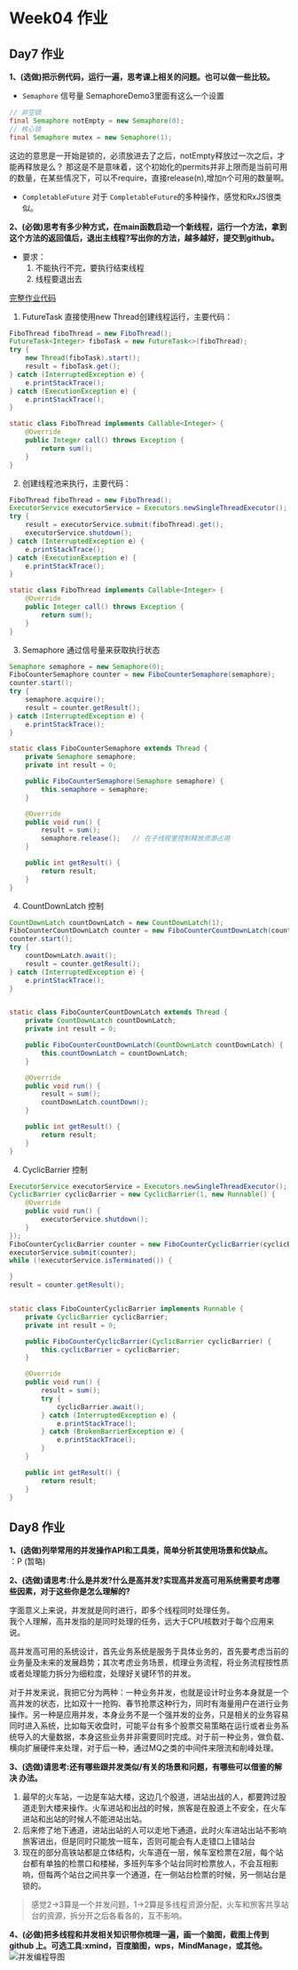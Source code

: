 # Week04 作业
## Day7 作业
**1、(选做)把示例代码，运行一遍，思考课上相关的问题。也可以做一些比较。**
- ``Semaphore`` 信号量
SemaphoreDemo3里面有这么一个设置
```Java
// 非空锁
final Semaphore notEmpty = new Semaphore(0);
// 核心锁
final Semaphore mutex = new Semaphore(1);
```
这边的意思是一开始是锁的，必须放进去了之后，notEmpty释放过一次之后，才能再释放是么？
那这是不是意味着，这个初始化的permits并非上限而是当前可用的数量，在某些情况下，可以不require，直接release(n),增加n个可用的数量啊。

- ``CompletableFuture`` 
对于 ``CompletableFuture``的多种操作，感觉和RxJS很类似。

**2、(必做)思考有多少种方式，在main函数启动一个新线程，运行一个方法，拿到这个方法的返回值后，退出主线程?写出你的方法，越多越好，提交到github。**

- 要求：
    1. 不能执行不完，要执行结束线程
    2. 线程要退出去 

[完整作业代码](./Homework03.java)

1. FutureTask 直接使用new Thread创建线程运行，主要代码：
```Java
FiboThread fiboThread = new FiboThread();
FutureTask<Integer> fiboTask = new FutureTask<>(fiboThread);
try {
    new Thread(fiboTask).start();
    result = fiboTask.get();
} catch (InterruptedException e) {
    e.printStackTrace();
} catch (ExecutionException e) {
    e.printStackTrace();
}

static class FiboThread implements Callable<Integer> {
    @Override
    public Integer call() throws Exception {
        return sum();
    }
}
```

2. 创建线程池来执行，主要代码：
```Java
FiboThread fiboThread = new FiboThread();
ExecutorService executorService = Executors.newSingleThreadExecutor();
try {
    result = executorService.submit(fiboThread).get();
    executorService.shutdown();
} catch (InterruptedException e) {
    e.printStackTrace();
} catch (ExecutionException e) {
    e.printStackTrace();
}

static class FiboThread implements Callable<Integer> {
    @Override
    public Integer call() throws Exception {
        return sum();
    }
}
```
3. Semaphore 通过信号量来获取执行状态
```Java
Semaphore semaphore = new Semaphore(0);
FiboCounterSemaphore counter = new FiboCounterSemaphore(semaphore);
counter.start();
try {
    semaphore.acquire();
    result = counter.getResult();
} catch (InterruptedException e) {
    e.printStackTrace();
}

static class FiboCounterSemaphore extends Thread {
    private Semaphore semaphore;
    private int result = 0;

    public FiboCounterSemaphore(Semaphore semaphore) {
        this.semaphore = semaphore;
    }

    @Override
    public void run() {
        result = sum();
        semaphore.release();   // 在子线程里控制释放资源占用
    }

    public int getResult() {
        return result;
    }
}
```

4. CountDownLatch 控制
```Java
CountDownLatch countDownLatch = new CountDownLatch(1);
FiboCounterCountDownLatch counter = new FiboCounterCountDownLatch(countDownLatch);
counter.start();
try {
    countDownLatch.await();
    result = counter.getResult();
} catch (InterruptedException e) {
    e.printStackTrace();
}


static class FiboCounterCountDownLatch extends Thread {
    private CountDownLatch countDownLatch;
    private int result = 0;

    public FiboCounterCountDownLatch(CountDownLatch countDownLatch) {
        this.countDownLatch = countDownLatch;
    }

    @Override
    public void run() {
        result = sum();
        countDownLatch.countDown();
    }

    public int getResult() {
        return result;
    }
}
```

4. CyclicBarrier 控制
```Java
ExecutorService executorService = Executors.newSingleThreadExecutor();
CyclicBarrier cyclicBarrier = new CyclicBarrier(1, new Runnable() {
    @Override
    public void run() {
        executorService.shutdown();
    }
});
FiboCounterCyclicBarrier counter = new FiboCounterCyclicBarrier(cyclicBarrier);
executorService.submit(counter);
while (!executorService.isTerminated()) {

}
result = counter.getResult();


static class FiboCounterCyclicBarrier implements Runnable {
    private CyclicBarrier cyclicBarrier;
    private int result = 0;

    public FiboCounterCyclicBarrier(CyclicBarrier cyclicBarrier) {
        this.cyclicBarrier = cyclicBarrier;
    }

    @Override
    public void run() {
        result = sum();
        try {
            cyclicBarrier.await();
        } catch (InterruptedException e) {
            e.printStackTrace();
        } catch (BrokenBarrierException e) {
            e.printStackTrace();
        }
    }

    public int getResult() {
        return result;
    }
}
```

## Day8 作业
**1、(选做)列举常用的并发操作API和工具类，简单分析其使用场景和优缺点。**  
：P (暂略)

**2、(选做)请思考:什么是并发?什么是高并发?实现高并发高可用系统需要考虑哪 些因素，对于这些你是怎么理解的?**  

字面意义上来说，并发就是同时进行，即多个线程同时处理任务。  
我个人理解，高并发指的是同时处理的任务，远大于CPU核数对于每个应用来说。


高并发高可用的系统设计，首先业务系统是服务于具体业务的，首先要考虑当前的业务量及未来的发展趋势；其次考虑业务场景，梳理业务流程，将业务流程按性质或者处理能力拆分为细粒度，处理好关键环节的并发。  

对于并发来说，我把它分为两种：一种业务并发，也就是设计时业务本身就是一个高并发的状态，比如双十一抢购、春节抢票这种行为，同时有海量用户在进行业务操作。另一种是应用并发，本身业务不是一个强并发的业务，只是相关的业务容易同时进入系统，比如每天收盘时，可能平台有多个股票交易策略在运行或者业务系统导入的大量数据，本身这些业务并非需要同时完成。对于前一种业务，做负载、横向扩展硬件来处理，对于后一种，通过MQ之类的中间件来限流和削峰处理。


**3、(选做)请思考:还有哪些跟并发类似/有关的场景和问题，有哪些可以借鉴的解决 办法。**
1. 最早的火车站，一边是车站大楼，这边几个股道，进站出战的人，都要跨过股道走到大楼来操作。火车进站和出战的时候，旅客是在股道上不安全，在火车进站和出站的时候人不能进站出站。
2. 后来修了地下通道，进站出站的人可以走地下通道，此时火车进站出站不影响旅客进出，但是同时只能放一班车，否则可能会有人走错口上错站台
3. 现在的部分高铁站都是立体结构，火车道在一层，候车室检票在2层，每个站台都有单独的检票口和楼梯，多班列车多个站台同时检票放人，不会互相影响，但每两个站台之间共享一个通道，在一侧站台检票的时候，另一侧站台是锁的。

> 感觉2->3算是一个并发问题，1->2算是多线程资源分配，火车和旅客共享站台的资源，拆分开之后各看各的，互不影响。

**4、(必做)把多线程和并发相关知识带你梳理一遍，画一个脑图，截图上传到github 上。可选工具:xmind，百度脑图，wps，MindManage，或其他。**
![并发编程导图](./concurrent_programming.png)